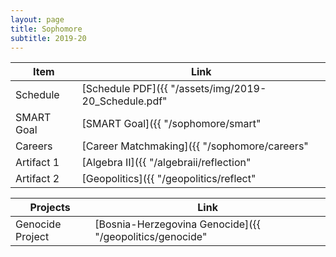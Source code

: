 ```yaml
---
layout: page
title: Sophomore
subtitle: 2019-20
---
```

|      Item      | Link |
|      ----      | ---- |
| Schedule       | [Schedule PDF]({{ "/assets/img/2019-20_Schedule.pdf" | relative_url }}) |
| SMART Goal     | [SMART Goal]({{ "/sophomore/smart" | relative_url }}) |
| Careers        | [Career Matchmaking]({{ "/sophomore/careers" | relative_url }}) |
| Artifact 1     | [Algebra II]({{ "/algebraii/reflection" | relative_url }}) |
| Artifact 2     | [Geopolitics]({{ "/geopolitics/reflect" | relative_url }})<sub><sup><sub><sup>[The Actual Link]({{ "/geopolitics/reflection" | relative_url }})</sup></sub></sup></sub> |

|    Projects    | Link |
|      ----      | ---- |
| Genocide Project | [Bosnia-Herzegovina Genocide]({{ "/geopolitics/genocide" | relative_url }}) |
